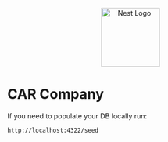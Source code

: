 <p align="center">
  <a href="http://nestjs.com/" target="blank"><img src="https://nestjs.com/img/logo-small.svg" width="120" alt="Nest Logo" /></a>
</p>

<h1>CAR Company</h1>

If you need to populate your DB locally run:

```
http://localhost:4322/seed
```